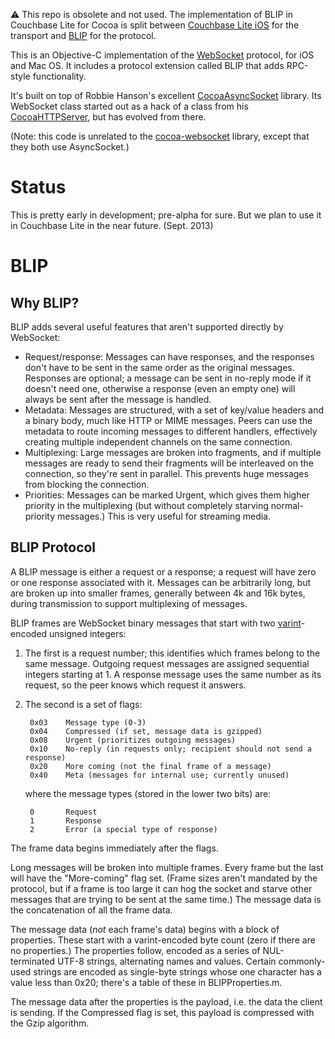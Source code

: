 ⚠️ This repo is obsolete and not used.  The implementation of BLIP in Couchbase Lite for Cocoa is split between [Couchbase Lite iOS](https://github.com/couchbase/couchbase-lite-ios) for the transport and [BLIP](https://github.com/couchbase/couchbase-lite-core/tree/master/Networking/BLIP) for the protocol.

This is an Objective-C implementation of the [WebSocket][WEBSOCKET] protocol, for iOS and Mac OS. It includes a protocol extension called BLIP that adds RPC-style functionality.

It's built on top of Robbie Hanson's excellent [CocoaAsyncSocket][ASYNC] library. Its WebSocket class started out as a hack of a class from his [CocoaHTTPServer][HTTPSERVER], but has evolved from there.

(Note: this code is unrelated to the [cocoa-websocket][COCOAWEBSOCKET] library, except that they both use AsyncSocket.)

# Status

This is pretty early in development; pre-alpha for sure. But we plan to use it in Couchbase Lite in the near future. (Sept. 2013)

# BLIP

## Why BLIP?

BLIP adds several useful features that aren't supported directly by WebSocket:

* Request/response: Messages can have responses, and the responses don't have to be sent in the same order as the original messages. Responses are optional; a message can be sent in no-reply mode if it doesn't need one, otherwise a response (even an empty one) will always be sent after the message is handled.
* Metadata: Messages are structured, with a set of key/value headers and a binary body, much like HTTP or MIME messages. Peers can use the metadata to route incoming messages to different handlers, effectively creating multiple independent channels on the same connection.
* Multiplexing: Large messages are broken into fragments, and if multiple messages are ready to send their fragments will be interleaved on the connection, so they're sent in parallel. This prevents huge messages from blocking the connection.
* Priorities: Messages can be marked Urgent, which gives them higher priority in the multiplexing (but without completely starving normal-priority messages.) This is very useful for streaming media.

## BLIP Protocol

A BLIP message is either a request or a response; a request will have zero or one response associated with it. Messages can be arbitrarily long, but are broken up into smaller frames, generally between 4k and 16k bytes, during transmission to support multiplexing of messages.

BLIP frames are WebSocket binary messages that start with two [varint][VARINT]-encoded unsigned integers:

1. The first is a request number; this identifies which frames belong to the same message. Outgoing request messages are assigned sequential integers starting at 1. A response message uses the same number as its request, so the peer knows which request it answers.
2. The second is a set of flags:

        0x03    Message type (0-3)
        0x04    Compressed (if set, message data is gzipped)
        0x08    Urgent (prioritizes outgoing messages)
        0x10    No-reply (in requests only; recipient should not send a response)
        0x20    More coming (not the final frame of a message)
        0x40    Meta (messages for internal use; currently unused)

    where the message types (stored in the lower two bits) are:

        0       Request
        1       Response
        2       Error (a special type of response)
    
The frame data begins immediately after the flags.

Long messages will be broken into multiple frames. Every frame but the last will have the "More-coming" flag set. (Frame sizes aren't mandated by the protocol, but if a frame is too large it can hog the socket and starve other messages that are trying to be sent at the same time.) The message data is the concatenation of all the frame data.

The message data (_not_ each frame's data) begins with a block of properties. These start with a varint-encoded byte count (zero if there are no properties.) The properties follow, encoded as a series of NUL-terminated UTF-8 strings, alternating names and values. Certain commonly-used strings are encoded as single-byte strings whose one character has a value less than 0x20; there's a table of these in BLIPProperties.m.

The message data after the properties is the payload, i.e. the data the client is sending. If the Compressed flag is set, this payload is compressed with the Gzip algorithm.

[WEBSOCKET]: http://www.websocket.org
[ASYNC]: https://github.com/robbiehanson/CocoaAsyncSocket
[HTTPSERVER]: https://github.com/robbiehanson/CocoaHTTPServer
[BLIP]: https://bitbucket.org/snej/mynetwork/wiki/BLIP/Overview
[VARINT]: https://developers.google.com/protocol-buffers/docs/encoding#varints
[COCOAWEBSOCKET]: https://github.com/talkative/cocoa-websocket

